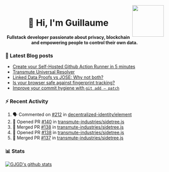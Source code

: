 <img align='right' src='https://user-images.githubusercontent.com/5713670/87202985-820dcb80-c2b6-11ea-9f56-7ec461c497c3.gif' width='100"'>

<h1 align="center">👋 Hi, I'm Guillaume</h1>
<h4 align="center">Fullstack developer passionate about privacy, blockchain and empowering people to control their own data.

### 📝 Latest Blog posts

<!-- BLOG-POST-LIST:START -->
- [Create your Self-Hosted Github Action Runner in 5 minutes](https://medium.com/@gjgd/create-your-self-hosted-github-action-runner-in-5-minutes-a9eff615edc4?source=rss-35e0d58bf235------2)
- [Transmute Universal Resolver](https://medium.com/transmute-techtalk/transmute-universal-resolver-b6c8509858f?source=rss-35e0d58bf235------2)
- [Linked Data Proofs vs JOSE: Why not both?](https://medium.com/transmute-techtalk/linked-data-proofs-vs-jose-why-not-both-1594393418cc?source=rss-35e0d58bf235------2)
- [Is your browser safe against fingerprint tracking?](https://medium.com/@gjgd/is-your-browser-safe-against-fingerprint-tracking-6126952b805b?source=rss-35e0d58bf235------2)
- [Improve your commit hygiene with `git add — patch`](https://medium.com/transmute-techtalk/improve-your-commit-hygiene-with-git-add-patch-3b7dd9c117c4?source=rss-35e0d58bf235------2)
<!-- BLOG-POST-LIST:END -->

### :zap: Recent Activity

<!--START_SECTION:activity-->
1. 🗣 Commented on [#212](https://github.com/decentralized-identity/element/issues/212) in [decentralized-identity/element](https://github.com/decentralized-identity/element)
2. 💪 Opened PR [#140](https://github.com/transmute-industries/sidetree.js/pull/140) in [transmute-industries/sidetree.js](https://github.com/transmute-industries/sidetree.js)
3. 🎉 Merged PR [#138](https://github.com/transmute-industries/sidetree.js/pull/138) in [transmute-industries/sidetree.js](https://github.com/transmute-industries/sidetree.js)
4. 💪 Opened PR [#138](https://github.com/transmute-industries/sidetree.js/pull/138) in [transmute-industries/sidetree.js](https://github.com/transmute-industries/sidetree.js)
5. 🎉 Merged PR [#137](https://github.com/transmute-industries/sidetree.js/pull/137) in [transmute-industries/sidetree.js](https://github.com/transmute-industries/sidetree.js)
<!--END_SECTION:activity-->

### 📊 Stats

[![GJGD's github stats](https://github-readme-stats.vercel.app/api?username=gjgd&count_private=true&show_icons=true&custom_title=My%20Github%20Stats)](https://github.com/anuraghazra/github-readme-stats)
